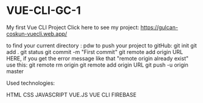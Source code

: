 # VUE-CLI-GC-1
My first Vue CLI Project
Click here to see my project:
https://gulcan-coskun-vuecli.web.app/

to find your current directory :
pdw
to push your project to gitHub:
git init
git add .
git status
git commit -m "First commit"
git remote add origin URL 
HERE, if you get the error message like that "remote origin already exist"
use this:
git remote rm origin
git remote add origin URL
git push -u origin master

Used technologies:

HTML
CSS
JAVASCRIPT
VUE.JS 
VUE CLI
FIREBASE



